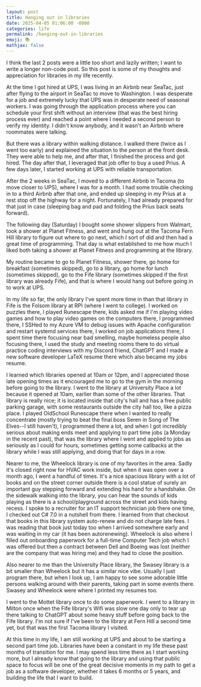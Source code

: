 ```yaml
---
layout: post
title: Hanging out in libraries
date: 2025-04-05 01:06:00 -0800
categories: life
permalink: /hanging-out-in-libraries
emoji: 📚
mathjax: false
---
```


I think the last 2 posts were a little too short and lazily written; I want to write a longer non-code post. So this post is some of my thoughts and appreciation for libraries in my life recently.

At the time I got hired at UPS, I was living in an Airbnb near SeaTac, just after flying to the airport in SeaTac to move to Washington. I was desperate for a job and extremely lucky that UPS was in desperate need of seasonal workers. I was going through the application process where you can schedule your first shift without an interview (that was the best hiring process ever) and reached a point where I needed a second person to verify my identity. I didn't know anybody, and it wasn't an Airbnb where roommates were talking.

But there was a library within walking distance. I walked there (twice as I went too early) and explained the situation to the person at the front desk. They were able to help me, and after that, I finished the process and got hired. The day after that, I leveraged that job offer to buy a used Prius. A few days later, I started working at UPS with reliable transportation.

After the 2 weeks in SeaTac, I moved to a different Airbnb in Tacoma (to move closer to UPS), where I was for a month. I had some trouble checking in to a third Airbnb after that one, and ended up sleeping in my Prius at a rest stop off the highway for a night. Fortunately, I had already prepared for that just in case (sleeping bag and pad and folding the Prius back seats forward).

The following day (Saturday) I bought some shower slippers from Walmart, took a shower at Planet Fitness, and went and hung out at the Tacoma Fern Hill library to figure out where to go next, which I sort of did and then had a great time of programming. That day is what established to me how much I liked both taking a shower at Planet Fitness and programming at the library.

My routine became to go to Planet Fitness, shower there, go home for breakfast (sometimes skipped), go to a library, go home for lunch (sometimes skipped), go to the Fife library (sometimes skipped if the first library was already Fife), and that is where I would hang out before going in to work at UPS. 

In my life so far, the only library I've spent more time in than that library in Fife is the Folsom library at RPI (where I went to college). I worked on puzzles there, I played Runescape there, kids asked me if I'm playing video games and how to play video games on the computers there, I programmed there, I SSHed to my Azure VM to debug issues with Apache configuration and restart systemd services there, I worked on job applications there, I spent time there focusing near bad smelling, maybe homeless people also focusing there, I used the study and meeting rooms there to do virtual practice coding interviews with my Discord friend, ChatGPT and I made a new software developer LaTeX resume there which also became my jobs resume.

I learned which libraries opened at 10am or 12pm, and I appreciated those late opening times as it encouraged me to go to the gym in the morning before going to the library. I went to the library at University Place a lot because it opened at 10am, earlier than some of the other libraries. That library is really nice; it is located inside that city's hall and has a free public parking garage, with some restaurants outside the city hall too, like a pizza place. I played OldSchool Runescape there when I wanted to really concentrate (mostly trying to beat the final boss Seren in Song of The Elves--I still haven't), I programmed there a lot, and when I got incredibly serious about making ends meet and applying to part time jobs (a Monday in the recent past), that was the library where I went and applied to jobs as seriously as I could for hours, sometimes getting some callbacks at the library while I was still applying, and doing that for days in a row.

Nearer to me, the Wheelock library is one of my favorites in the area. Sadly it's closed right now for HVAC work inside, but when it was open over a month ago, I went a handful of times. It's a nice spacious library with a lot of books and on the street corner outside there is a cool statue of surely an important guy stepping forward and extending his hand for a handshake. On the sidewalk walking into the library, you can hear the sounds of kids playing as there is a school/playground across the street and kids having recess. I spoke to a recruiter for an IT support technician job there one time, I checked out C# 7.0 in a nutshell from there. I learned from that checkout that books in this library system auto-renew and do not charge late fees. I was reading that book just today too when I arrived somewhere early and was waiting in my car (it has been autorenewing). Wheelock is also where I filled out onboarding paperwork for a full-time Computer Tech job which I was offered but then a contract between Dell and Boeing was lost (neither are the company that was hiring me) and they had to close the position.

Also nearer to me than the University Place library, the Swasey library is a bit smaller than Wheelock but it has a similar nice vibe. Usually I just program there, but when I look up, I am happy to see some adorable little persons walking around with their parents, taking part in some events there. Swasey and Wheelock were where I printed my resumes too.

I went to the Mottet library once to do some paperwork. I went to a library in Milton once when the Fife library's Wifi was slow one day only to tear up there talking to ChatGPT about some heavy stuff before going back to the Fife library. I'm not sure if I've been to the library at Fern Hill a second time yet, but that was the first Tacoma library I visited.

At this time in my life, I am still working at UPS and about to be starting a second part time job. Libraries have been a constant in my life these past months of transition for me. I may spend less time there as I start working more, but I already know that going to the library and using that public space to focus will be one of the great decisive moments in my path to get a job as a software developer, whether it takes 6 months or 5 years, and building the life that I want to build.
